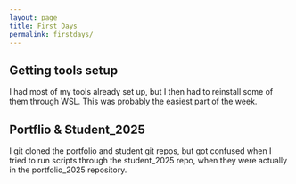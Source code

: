 ```yaml
---
layout: page
title: First Days
permalink: firstdays/
---
```


## Getting tools setup
I had most of my tools already set up, but I then had to reinstall some of them through WSL. This was probably the easiest part of the week.

## Portflio & Student_2025
I git cloned the portfolio and student git repos, but got confused when I tried to run scripts through the student_2025 repo, when they were actually in the portfolio_2025 repository.